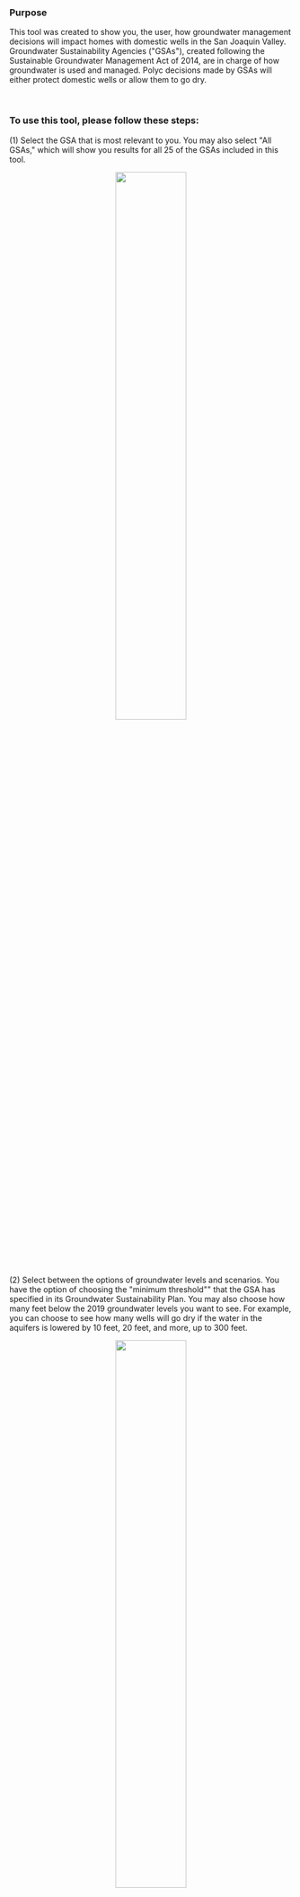 <link rel="stylesheet" href="https://use.fontawesome.com/releases/v5.14.0/css/all.css" integrity="sha384-gfdkjb5BdAXd+lj+gudLWI+BXq4IuLW5IT+brZEZsLFm++aCMlF1V92rMkPaX4PP" crossorigin="anonymous">


### **Purpose**

This tool was created to show you, the user, how groundwater management decisions will impact homes with domestic wells in the San Joaquin Valley. Groundwater Sustainability Agencies ("GSAs"), created following the Sustainable Groundwater Management Act of 2014, are in charge of how groundwater is used and managed. Polyc decisions made by GSAs will either protect domestic wells or allow them to go dry.  

<br>  

### **To use this tool, please follow these steps:**  

(1) Select the GSA that is most relevant to you. You may also select "All GSAs," which will show you results for all 25 of the GSAs included in this tool.  

<center>
  <img src="etc/inst_1.png" style="width: 50%">
</center>

(2) Select between the options of groundwater levels and scenarios. You have the option of choosing the "minimum threshold"" that the GSA has specified in its Groundwater Sustainability Plan. You may also choose how many feet below the 2019 groundwater levels you want to see. For example, you can choose to see how many wells will go dry if the water in the aquifers is lowered by 10 feet, 20 feet, and more, up to 300 feet.  

<center>
  <img src="etc/inst_2.png" style="width: 50%">
</center>

(3) Based on your selections, the tool will show you how many domestic wells are likely to go dry in that scenario for the GSA(s) you selected.  

If you do not know what Groundwater Sustainability Agency is relevant to you, search for your address using the Department of Water Resources' [GSA Map Viewer Tool](https://sgma.water.ca.gov/webgis/index.jsp?appid=gasmaster&rz=true).  

<br>  

### **Controls**  

Controls are labeled in the image and described below: 

<center>
  <img src="etc/inst_3.png" style="width: 80%">
</center>

1. `Groundwater level decline`, `Well failure count`, `Well failure percent`, and `Cost estimate` for the selected scenario. Click buttons to read more.  
2. Map controls:  
  - zoom in/out, full screen mode, zoom to home   
  - groundwater depth in feet below land surface (BLS)    
  - toggle data layers    
3. Hover for info. All forecasted well failures at various levels of groundwater level decline for the selected GSA are shown. The width of the bars shows the forecasted well failure range. The red shaded area shows the selected groundwater level decline.  

<br>

### **Additional features**  

On the [main page showing all GSAs](https://www.gsawellfailure.com?#map), click on a GSA in the map to view the forecasted well failure plot for the selected GSA, and hover over the plot to view failure and cost statistics for each scenario.  

<center>
  <img src="etc/inst_4.png" style="width: 80%">
</center>
